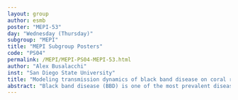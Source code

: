 ```yaml
---
layout: group
author: esmb
poster: "MEPI-53"
day: "Wednesday (Thursday)"
subgroup: "MEPI"
title: "MEPI Subgroup Posters"
code: "PS04"
permalink: /MEPI/MEPI-PS04-MEPI-53.html
author: "Alex Busalacchi"
inst: "San Diego State University"
title: "Modeling transmission dynamics of black band disease on coral reefs: temperature dependent microbiomes"
abstract: "Black band disease (BBD) is one of the most prevalent diseases causing significant destruction of coral reefs. Coral reefs acquire this deadly disease from bacteria in the microbiome community, the composition of which is highly affected by the environmental temperature. While previous studies have provided useful insights into various aspects of BBD, the temperature-dependent microbiome composition has not been considered in existing models. We develop a transmission dynamics model, incorporating the effects of temperature on the microbiome composition, and subsequently on BBD of coral reef. Based on our model, we calculate the basic reproduction number, providing an environmental threshold for the disease to exist in the coral reef community. Our results suggest that temperature has a significant impact on coral reef health, with higher environmental temperatures resulting in more coral infected with BBD in general. Our model and related results are useful in investigating potential strategies to protect reef ecosystems from stressors, including BBD."
---
```

